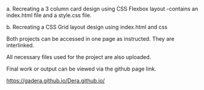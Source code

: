 a. Recreating a 3 column card design using CSS Flexbox layout
-contains an index.html file and a style.css file.

b. Recreating a CSS Grid layout design using index.html and css

Both projects can be accessed in one page as instructed. They are interlinked.

All necessary files used for the project are also uploaded.

Final work or output can be viewed via the github page link.

https://gadera.github.io/Dera.github.io/
